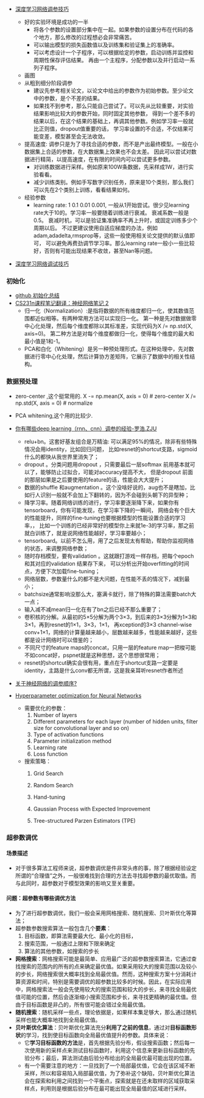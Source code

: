 * [深度学习网络调参技巧](https://zhuanlan.zhihu.com/p/24720954)
    * 好的实验环境是成功的一半
        * 将各个参数的设置部分集中在一起。如果参数的设置分布在代码的各个地方，那么修改的过程想必会非常痛苦。
        * 可以输出模型的损失函数值以及训练集和验证集上的准确率。
        * 可以考虑设计一个子程序，可以根据给定的参数，启动训练并监控和周期性保存评估结果。
        再由一个主程序，分配参数以及并行启动一系列子程序。
    * 画图
    * 从粗到细分阶段调参
        * 建议先参考相关论文，以论文中给出的参数作为初始参数。至少论文中的参数，是个不差的结果。
        * 如果找不到参考，那么只能自己尝试了。可以先从比较重要，对实验结果影响比较大的参数开始，同时固定其他参数，
        得到一个差不多的结果以后，在这个结果的基础上，再调其他参数。例如学习率一般就比正则值，dropout值重要的话，
        学习率设置的不合适，不仅结果可能变差，模型甚至会无法收敛。
    * 提高速度: 调参只是为了寻找合适的参数，而不是产出最终模型。一般在小数据集上合适的参数，在大数据集上效果也不会太差。
    因此可以尝试对数据进行精简，以提高速度，在有限的时间内可以尝试更多参数。
        * 对训练数据进行采样。例如原来100W条数据，先采样成1W，进行实验看看。
        * 减少训练类别。例如手写数字识别任务，原来是10个类别，那么我们可以先在2个类别上训练，看看结果如何。
    * 经验参数 
        * learning rate: 1 0.1 0.01 0.001, 一般从1开始尝试。很少见learning rate大于10的。学习率一般要随着训练进行衰减。
        衰减系数一般是0.5。 衰减时机，可以是验证集准确率不再上升时，或固定训练多少个周期以后。 
        不过更建议使用自适应梯度的办法，例如adam,adadelta,rmsprop等，这些一般使用相关论文提供的默认值即可，
        可以避免再费劲调节学习率。那么learning rate一般小一些比较好，否则有可能出现结果不收敛，甚至Nan等问题。
        

* [深度学习网络调试技巧](https://zhuanlan.zhihu.com/p/20792837)

### 初始化

* [github 初始化总结](https://github.com/jiye-ML/DeepLearning-study/blob/master/11.%E5%88%9D%E5%A7%8B%E5%8C%96.md)
* [CS231n课程笔记翻译：神经网络笔记 2](https://zhuanlan.zhihu.com/p/21560667?refer=intelligentunit)
    * 归一化（Normalization）:是指将数据的所有维度都归一化，使其数值范围都近似相等。有两种常用方法可以实现归一化。
        第一种是先对数据做零中心化处理，然后每个维度都除以其标准差，实现代码为X /= np.std(X, axis=0)。
        第二种方法是对每个维度都做归一化，使得每个维度的最大和最小值是1和-1。
    * PCA和白化（Whitening）是另一种预处理形式。在这种处理中，先对数据进行零中心化处理，然后计算协方差矩阵，它展示了数据中的相关性结构。

### 数据预处理

* zero-center ,这个挺常用的. X -= np.mean(X, axis = 0) # zero-center X /= np.std(X, axis = 0) # normalize
* PCA whitening,这个用的比较少.

* [你有哪些deep learning（rnn、cnn）调参的经验-罗浩.ZJU](https://www.zhihu.com/question/41631631/answer/94816420)
    * relu+bn。这套好基友组合是万精油: 可以满足95%的情况，除非有些特殊情况会用identity，比如回归问题，
    比如resnet的shortcut支路，sigmoid什么的都快从我世界里消失了；
    * dropout 。分类问题用dropout ，只需要最后一层softmax 前用基本就可以了，能够防止过拟合，可能对accuracy提高不大，
    但是dropout 前面的那层如果是之后要使用的feature的话，性能会大大提升；
    * 数据的shuffle 和augmentation 。这个没啥好说的，aug也不是瞎加，比如行人识别一般就不会加上下翻转的，因为不会碰到头朝下的异型种；
    * 降学习率。随着网络训练的进行，学习率要逐渐降下来，如果你有tensorboard，你有可能发现，在学习率下降的一瞬间，
    网络会有个巨大的性能提升，同样的fine-tuning也要根据模型的性能设置合适的学习率，，
    比如一个训练的已经非常好的模型你上来就1e-3的学习率，那之前就白训练了，就是说网络性能越好，学习率要越小；
    * tensorboard。以前不怎么用，用了之后发现太有帮助，帮助你监视网络的状态，来调整网络参数；
    * 随时存档模型，要有validation 。这就跟打游戏一样存档，把每个epoch和其对应的validation 结果存下来，
    可以分析出开始overfitting的时间点，方便下次加载fine-tuning；
    * 网络层数，参数量什么的都不是大问题，在性能不丢的情况下，减到最小；
    * batchsize通常影响没那么大，塞满卡就行，除了特殊的算法需要batch大一点；
    * 输入减不减mean归一化在有了bn之后已经不那么重要了；
    * 卷积核的分解。从最初的5×5分解为两个3×3，到后来的3×3分解为1×3和3×1，再到resnet的1×1，3×3，1×1，
    再xception的3×3 channel-wise conv+1×1，网络的计算量越来越小，层数越来越多，性能越来越好，这些都是设计网络时可以借鉴的；
    * 不同尺寸的feature maps的concat，只用一层的feature map一把梭可能不如concat好，pspnet就是这种思想，这个思想很常用；
    * resnet的shortcut确实会很有用，重点在于shortcut支路一定要是identity，主路是什么conv都无所谓，这是我亲耳听resnet作者所述

* [关于神经网络的调参顺序?](https://www.zhihu.com/question/29641737)

* [Hyperparameter optimization for Neural Networks](http://neupy.com/2016/12/17/hyperparameter_optimization_for_neural_networks.html)
    * 需要优化的参数：
        1. Number of layers
        2. Different parameters for each layer (number of hidden units, filter size for convolutional layer and so on)
        3. Type of activation functions
        4. Parameter initialization method
        5. Learning rate
        6. Loss function
    * 搜索策略：
        1. Grid Search

        2. Random Search

        3. Hand-tuning

        4. Gaussian Process with Expected Improvement

        5. Tree-structured Parzen Estimators (TPE)

           

### 超参数调优

#### 场景描述

* 对于很多算法工程师来说，超参数调优是件非常头疼的事，除了根据经验设定所谓的“合理值”之外，一般很难找到合理的方法去寻找超参数的最优取值。而与此同时，超参数对于模型效果的影响又至关重要。



#### 问题：超参数有哪些调优方法

* 为了进行超参数调优，我们一般会采用网格搜索、随机搜索、贝叶斯优化等算法；
* 超参数参数搜索算法一般包含几个**要素**：
  1. 目标函数，即算法需要最大化、最小化的目标，
  2.  搜索范围，一般通过上限和下限来确定
  3. 算法的其他参数，如搜索的步长
* **网格搜索**：网格搜索可能是最简单、应用最广泛的超参数搜索算法，它通过查找搜索的范围内的所有的点来确定最优值。如果采用较大的搜索范围以及较小的步长，网络搜索很大概率找到全局最优值。然而，这种搜索方案十分消耗计算资源和时间，特别是需要调优的超参数比较多的时候。因此，在实际应用中，网格搜索法一般会先使用较大的搜索范围和较大的步长，来寻找全局最优值可能的位置，然后会逐渐缩小搜索范围和步长，来寻找更精确的最优值。但由于目标函数是非凸的，所有很可能会错过全局最优值。
* **随机搜索**：随机采样一些点，理论依据是，如果样本集足够大，那么通过随机采样也能大概率地找到全局最优值。
* **贝叶斯优化算法**：贝叶斯优化算法充分**利用了之前的信息**，通过对**目标函数形状**的学习，找到使目标函数向全局最优值提升的参数。具体来说：
  * 它**学习目标函数的方法**是，首先根据先验分布，假设搜索函数；然后每一次使用新的采样点来测试目标函数时，利用这个信息来更新目标函数的先验分布；最后，算法测试由后验分布给出的全局最优最可能出现的位置。
  * 有一个需要注意的地方：一旦找到了一个局部最优值，它会在该区域不断采样，所以和容易陷入局部最优值，为了弥补这个缺陷，贝叶斯优化算法会在探索和利用之间找到一个平衡点，探索就是在还未取样的区域获取采样点，利用则是根据后验分布在最可能出现全局最值的区域进行采样。


